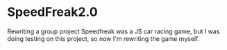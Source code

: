 # SpeedFreak2.0
Rewriting a group project
Speedfreak was a JS car racing game, but I was doing testing on this project, so now I'm rewriting the game myself.
